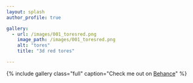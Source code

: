 ```yaml
---
layout: splash
author_profile: true

gallery:
  - url: /images/001_toresred.png
    image_path: /images/001_toresred.png
    alt: "tores"
    title: "3d red tores"

---
```



{% include gallery class="full" caption="Check me out on [Behance](https://behance.com/lasalarin)" %}
